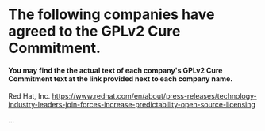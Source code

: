 # The following companies have agreed to the GPLv2 Cure Commitment.
#### You may find the the actual text of each company's GPLv2 Cure Commitment text at the link provided next to each company name. 

Red Hat, Inc.     https://www.redhat.com/en/about/press-releases/technology-industry-leaders-join-forces-increase-predictability-open-source-licensing


...
